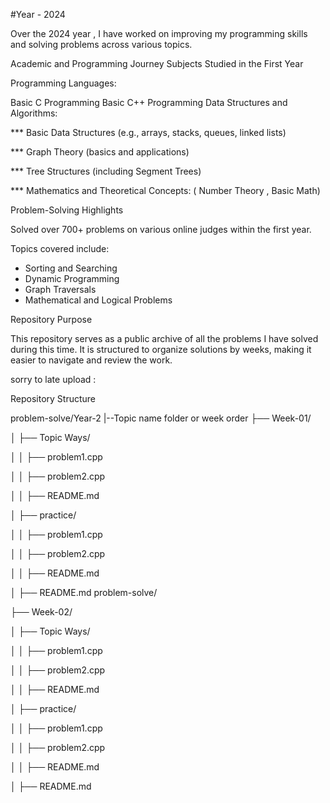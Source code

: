 
#Year - 2024

Over the 2024 year , I have worked on improving my programming skills and solving problems across various topics.

Academic and Programming Journey Subjects Studied in the First Year

Programming Languages:

Basic C Programming Basic C++ Programming Data Structures and Algorithms:


*** Basic Data Structures (e.g., arrays, stacks, queues, linked lists)

*** Graph Theory (basics and applications)

*** Tree Structures (including Segment Trees)

*** Mathematics and Theoretical Concepts: (  Number Theory , Basic Math)
                                
Problem-Solving Highlights

Solved over 700+ problems on various online judges within the first year.

Topics covered include:

* Sorting and Searching
*  Dynamic Programming
* Graph Traversals
* Mathematical and Logical Problems

Repository Purpose

This repository serves as a public archive of all the problems I have solved during this time. 
It is structured to organize solutions by  weeks, making it easier to navigate and review the work.

sorry to late upload : 

Repository Structure

problem-solve/Year-2
|--Topic name folder or week order
├── Week-01/

│   ├── Topic Ways/

 │   │   ├── problem1.cpp

 │   │   ├── problem2.cpp

 │   │   ├── README.md

│   ├── practice/

 │   │   ├── problem1.cpp

 │   │   ├── problem2.cpp

 │   │   ├── README.md

│   ├── README.md
problem-solve/

├── Week-02/

│   ├── Topic Ways/

 │   │   ├── problem1.cpp

 │   │   ├── problem2.cpp

 │   │   ├── README.md

│   ├── practice/

 │   │   ├── problem1.cpp

 │   │   ├── problem2.cpp

 │   │   ├── README.md

│   ├── README.md
